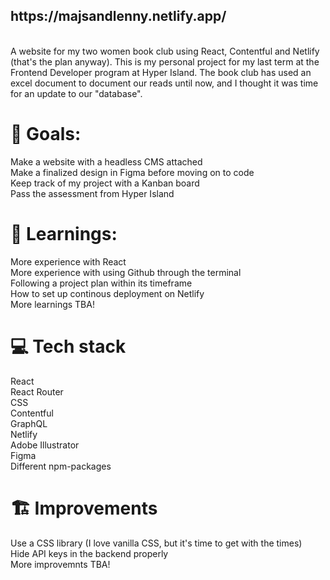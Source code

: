 <h2>https://majsandlenny.netlify.app/</h2> <br>
A website for my two women book club using React, Contentful and Netlify (that's the plan anyway). This is my personal project for my last term at the Frontend Developer program at Hyper Island. The book club has used an excel document to document our reads until now, and I thought it was time for an update to our "database".

<h1>🏁 Goals:</h1>
 Make a website with a headless CMS attached<br>
 Make a finalized design in Figma before moving on to code<br>
 Keep track of my project with a Kanban board<br>
 Pass the assessment from Hyper Island
 
<h1>📕 Learnings:</h1>
More experience with React<br>
More experience with using Github through the terminal<br>
Following a project plan within its timeframe <br>
How to set up continous deployment on Netlify <br>
More learnings TBA!
<br>
  
<h1>💻 Tech stack</h1>
React<br>
React Router<br>
CSS<br>
Contentful<br>
GraphQL<br>
Netlify<br>
Adobe Illustrator<br>
Figma<br>
Different npm-packages <br>

<h1>🏗️ Improvements</h1>
Use a CSS library (I love vanilla CSS, but it's time to get with the times)<br>
Hide API keys in the backend properly<br>
More improvemnts TBA!
